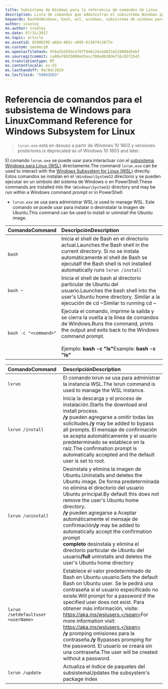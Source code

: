 ```yaml
---
title: Subsistema de Windows para la referencia de comandos de Linux
description: Lista de comandos que administran el subsistema Windows para Linux
keywords: BashOnWindows, bash, wsl, windows, subsistema de windows para linux, windowssubsystem, ubuntu
author: scooley
ms.author: scooley
ms.date: 07/31/2017
ms.topic: article
ms.assetid: 82908295-a6bd-483c-a995-613674c2677e
ms.custom: seodec18
ms.openlocfilehash: 978a35d593e37877949c24cbd833a519888d54bf
ms.sourcegitcommit: ca08a78925880ed3eccf88edb30def16c83f2543
ms.translationtype: MT
ms.contentlocale: es-ES
ms.lasthandoff: 04/04/2019
ms.locfileid: "59063583"
---
```

# <a name="command-reference-for-windows-subsystem-for-linux"></a><span data-ttu-id="7c801-104">Referencia de comandos para el subsistema de Windows para Linux</span><span class="sxs-lookup"><span data-stu-id="7c801-104">Command Reference for Windows Subsystem for Linux</span></span>

> `lxrun.exe` <span data-ttu-id="7c801-105">está en desuso a partir de Windows 10 1803 y versiones posteriores.</span><span class="sxs-lookup"><span data-stu-id="7c801-105">is deprecated as of Windows 10 1803 and later.</span></span>

<span data-ttu-id="7c801-106">El comando `lxrun.exe` se puede usar para interactuar con el [subsistema Windows para Linux (WSL)](https://msdn.microsoft.com/en-us/commandline/wsl/faq#what-windows-subsystem-for-linux-wsl-) directamente.</span><span class="sxs-lookup"><span data-stu-id="7c801-106">The command `lxrun.exe` can be used to interact with the [Windows Subsystem for Linux (WSL)](https://msdn.microsoft.com/en-us/commandline/wsl/faq#what-windows-subsystem-for-linux-wsl-) directly.</span></span>  <span data-ttu-id="7c801-107">Estos comandos se instalan en el `\Windows\System32` directorio y se pueden ejecutar en un símbolo del sistema de Windows o en PowerShell.</span><span class="sxs-lookup"><span data-stu-id="7c801-107">These commands are installed into the `\Windows\System32` directory and may be run within a Windows command prompt or in PowerShell.</span></span>

* `lxrun.exe` <span data-ttu-id="7c801-108">se usa para administrar WSL.</span><span class="sxs-lookup"><span data-stu-id="7c801-108">is used to manage WSL.</span></span>  <span data-ttu-id="7c801-109">Este comando se puede usar para instalar o desinstalar la imagen de Ubuntu.</span><span class="sxs-lookup"><span data-stu-id="7c801-109">This command can be used to install or uninstall the Ubuntu image.</span></span>


| <span data-ttu-id="7c801-110">Comando</span><span class="sxs-lookup"><span data-stu-id="7c801-110">Command</span></span>                     | <span data-ttu-id="7c801-111">Descripción</span><span class="sxs-lookup"><span data-stu-id="7c801-111">Description</span></span>                     |
|:----------------------------|:---------------------------|
| `bash`                      | <span data-ttu-id="7c801-112">Inicia el shell de Bash en el directorio actual.</span><span class="sxs-lookup"><span data-stu-id="7c801-112">Launches the Bash shell in the current directory.</span></span>  <span data-ttu-id="7c801-113">Si no se instala automáticamente el shell de Bash se ejecuta</span><span class="sxs-lookup"><span data-stu-id="7c801-113">If the Bash shell is not installed automatically runs</span></span> `lxrun /install` |
| `bash ~`                    | <span data-ttu-id="7c801-114">Inicia el shell de bash al directorio particular de Ubuntu del usuario.</span><span class="sxs-lookup"><span data-stu-id="7c801-114">Launches the bash shell into the user's Ubuntu home directory.</span></span>  <span data-ttu-id="7c801-115">Similar a la ejecución de cd ~</span><span class="sxs-lookup"><span data-stu-id="7c801-115">Similar to running cd ~</span></span>            |
| `bash -c "<command>"`       | <span data-ttu-id="7c801-116">Ejecuta el comando, imprime la salida y se cierra la vuelta a la línea de comandos de Windows.</span><span class="sxs-lookup"><span data-stu-id="7c801-116">Runs the command, prints the output and exits back to the Windows command prompt.</span></span> <br/> <br/> <span data-ttu-id="7c801-117">Ejemplo: **bash -c "ls"**</span><span class="sxs-lookup"><span data-stu-id="7c801-117">Example:  **bash -c "ls"**</span></span> |

<p>

| <span data-ttu-id="7c801-118">Comando</span><span class="sxs-lookup"><span data-stu-id="7c801-118">Command</span></span>                     | <span data-ttu-id="7c801-119">Descripción</span><span class="sxs-lookup"><span data-stu-id="7c801-119">Description</span></span>                     |
|:----------------------------|:---------------------------|
| `lxrun`                     | <span data-ttu-id="7c801-120">El comando lxrun se usa para administrar la instancia WSL.</span><span class="sxs-lookup"><span data-stu-id="7c801-120">The lxrun command is used to manage the WSL instance.</span></span> |
| `lxrun /install`            | <span data-ttu-id="7c801-121">Inicia la descarga y el proceso de instalación.</span><span class="sxs-lookup"><span data-stu-id="7c801-121">Starts the download and install process.</span></span> <br/> <span data-ttu-id="7c801-122">**/y** pueden agregarse a omitir todas las solicitudes.</span><span class="sxs-lookup"><span data-stu-id="7c801-122">**/y** may be added to bypass all prompts.</span></span>  <span data-ttu-id="7c801-123">El mensaje de confirmación se acepta automáticamente y el usuario predeterminado se establece en la raíz.</span><span class="sxs-lookup"><span data-stu-id="7c801-123">The confirmation prompt is automatically accepted and the default user is set to root.</span></span>          |
| `lxrun /uninstall`          | <span data-ttu-id="7c801-124">Desinstala y elimina la imagen de Ubuntu.</span><span class="sxs-lookup"><span data-stu-id="7c801-124">Uninstalls and deletes the Ubuntu image.</span></span>  <span data-ttu-id="7c801-125">De forma predeterminada no elimina el directorio del usuario Ubuntu principal.</span><span class="sxs-lookup"><span data-stu-id="7c801-125">By default this does not remove the user's Ubuntu home directory.</span></span> <br/> <span data-ttu-id="7c801-126">**/y** pueden agregarse a Aceptar automáticamente el mensaje de confirmación</span><span class="sxs-lookup"><span data-stu-id="7c801-126">**/y** may be added to automatically accept the confirmation prompt</span></span> <br/><span data-ttu-id="7c801-127">**completo** desinstala y elimina el directorio particular de Ubuntu del usuario</span><span class="sxs-lookup"><span data-stu-id="7c801-127">**/full** uninstalls and deletes the user's Ubuntu home directory</span></span>         |
| `lxrun /setdefaultuser <userName>`     | <span data-ttu-id="7c801-128">Establece el valor predeterminado de Bash en Ubuntu usuario.</span><span class="sxs-lookup"><span data-stu-id="7c801-128">Sets the default Bash on Ubuntu user.</span></span> <span data-ttu-id="7c801-129">Se le pedirá una contraseña si el usuario especificado no existe.</span><span class="sxs-lookup"><span data-stu-id="7c801-129">Will prompt for a password if the specified user does not exist.</span></span>  <span data-ttu-id="7c801-130">Para obtener más información, visite: https://aka.ms/wslusers.</span><span class="sxs-lookup"><span data-stu-id="7c801-130">For more information visit: https://aka.ms/wslusers.</span></span> <br/> <span data-ttu-id="7c801-131">**/y** promping omisiones para la contraseña.</span><span class="sxs-lookup"><span data-stu-id="7c801-131">**/y** Bypasses promping for the password.</span></span>  <span data-ttu-id="7c801-132">El usuario se creará sin una contraseña.</span><span class="sxs-lookup"><span data-stu-id="7c801-132">The user will be created without a password.</span></span>|
| `lxrun /update`            | <span data-ttu-id="7c801-133">Actualiza el índice de paquetes del subsistema</span><span class="sxs-lookup"><span data-stu-id="7c801-133">Updates the subsystem's package index</span></span>          |
